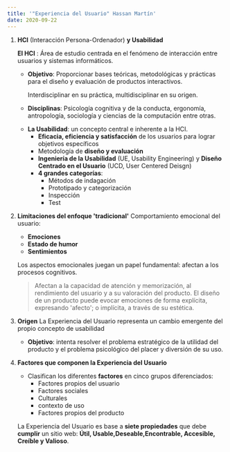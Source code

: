 ```yaml
--- 
title: '"Experiencia del Usuario" Hassan Martín'
date: 2020-09-22
---
```


1. **HCI** (Interacción Persona-Ordenador) **y Usabilidad**

    **El HCI** : Área de estudio centrada en el fenómeno de interacción entre usuarios y sistemas informáticos. 

    * **Objetivo**: Proporcionar bases teóricas, metodológicas y prácticas para el diseño y evaluación de productos interactivos. 


        Interdisciplinar en su práctica, multidisciplinar en su origen.

    * **Disciplinas**: Psicología cognitiva y de la conducta, ergonomía, antropología, sociología y ciencias de la computación entre otras.

    + **La Usabilidad**:  un concepto central e inherente a la HCI.
        * **Eficacia, eficiencia y satisfacción** de los usuarios para lograr objetivos específicos
        * Metodología de **diseño y evaluación**
        * **Ingeniería de la Usabilidad** (UE, Usability Engineering) y **Diseño Centrado en el Usuario** (UCD, User Centered Deisgn)
        * **4 grandes categorías**: 
          * Métodos de indagación
          * Prototipado y categorización
          * Inspección
          * Test

2. **Limitaciones del enfoque 'tradicional'**
    Comportamiento emocional del usuario: 
     * **Emociones**
     * **Estado de humor** 
     * **Sentimientos**
     

    Los aspectos emocionales juegan un papel fundamental: afectan a los procesos cognitivos. 
    > Afectan a la capacidad de atención y memorización, al rendimiento del usuario y a su valoración del producto.
    > El diseño de un producto puede evocar emociones de forma explícita, expresando 'afecto'; o implícita, a través de su estética.

3. **Origen** 
    La Experiencia del Usuario representa un cambio emergente del propio concepto de usabilidad

    * **Objetivo**:  intenta resolver el problema estratégico de la utilidad del producto y el problema psicológico del placer y diversión de su uso.



4. **Factores que componen la Experiencia del Usuario**
    * Clasifican los diferentes **factores** en cinco grupos diferenciados: 
        * Factores propios del usuario
        * Factores sociales
        * Culturales
        * contexto de uso 
        * Factores propios del producto 
        
    
    La Experiencia del Usuario es base a **siete propiedades** que debe **cumplir** un sitio web: **Útil, Usable,Deseable,Encontrable, Accesible, Creíble y Valioso**.









